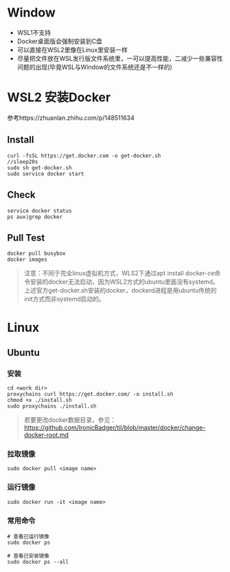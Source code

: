 # Window 
- WSL1不支持
- Docker桌面版会强制安装到C盘
- 可以直接在WSL2里像在Linux里安装一样
- 尽量把文件放在WSL发行版文件系统里，一可以提高性能，二减少一些兼容性问题的出现(毕竟WSL与Window的文件系统还是不一样的)

# WSL2 安装Docker
参考https://zhuanlan.zhihu.com/p/148511634
## Install
```
curl -fsSL https://get.docker.com -o get-docker.sh
//sleep20s
sudo sh get-docker.sh
sudo service docker start
```
## Check 
```
service docker status
ps aux|grep docker
```
## Pull Test
```
docker pull busybox
docker images
```
> 注意：不同于完全linux虚拟机方式，WLS2下通过apt install docker-ce命令安装的docker无法启动，因为WSL2方式的ubuntu里面没有systemd。上述官方get-docker.sh安装的docker，dockerd进程是用ubuntu传统的init方式而非systemd启动的。

# Linux
## Ubuntu
### 安装
```
cd <work dir>
proxychains curl https://get.docker.com/ -o install.sh
chmod +x ./install.sh
sudo proxychains ./install.sh
```
> 若要更改docker数据目录，参见：https://github.com/IronicBadger/til/blob/master/docker/change-docker-root.md
### 拉取镜像
```
sudo docker pull <image name>
```
### 运行镜像
```
sudo docker run -it <image name>
```
### 常用命令
```
# 查看已运行镜像
sudo docker ps

# 查看已安装镜像
sudo docker ps --all
```
